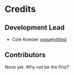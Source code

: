 # Credits

## Development Lead

- Cole Koester [vaguelytitled](https://github.com/vaguelytitled)

## Contributors

None yet. Why not be the first?